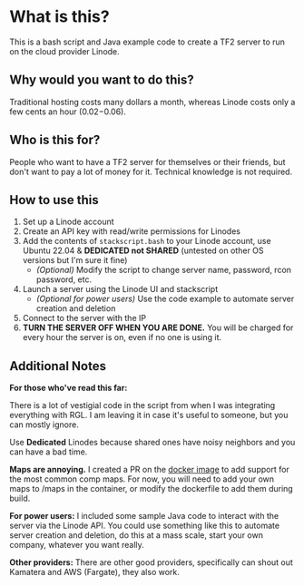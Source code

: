 # What is this?

This is a bash script and Java example code to create a TF2 server to run on the cloud provider Linode.

## Why would you want to do this?

Traditional hosting costs many dollars a month, whereas Linode costs only a few cents an hour ($0.02-$0.06).

## Who is this for?

People who want to have a TF2 server for themselves or their friends, but don't want to pay a lot of money for it. Technical knowledge is not required.

## How to use this

1. Set up a Linode account
2. Create an API key with read/write permissions for Linodes
3. Add the contents of `stackscript.bash` to your Linode account, use Ubuntu 22.04 & **DEDICATED not SHARED** (untested on other OS versions but I'm sure it fine)
    - *(Optional)* Modify the script to change server name, password, rcon password, etc.
4. Launch a server using the Linode UI and stackscript
    - *(Optional for power users)* Use the code example to automate server creation and deletion
5. Connect to the server with the IP
6. **TURN THE SERVER OFF WHEN YOU ARE DONE.** You will be charged for every hour the server is on, even if no one is using it.

## Additional Notes

**For those who've read this far:**

There is a lot of vestigial code in the script from when I was integrating everything with RGL. I am leaving it in case it's useful to someone, but you can mostly ignore.

Use **Dedicated** Linodes because shared ones have noisy neighbors and you can have a bad time.

**Maps are annoying.** I created a PR on the [docker image](https://github.com/melkortf/tf2-servers) to add support for the most common comp maps. For now, you will need to add your own maps to /maps in the container, or modify the dockerfile to add them during build.

**For power users:** I included some sample Java code to interact with the server via the Linode API. You could use something like this to automate server creation and deletion, do this at a mass scale, start your own company, whatever you want really.

**Other providers:** There are other good providers, specifically can shout out Kamatera and AWS (Fargate), they also work.